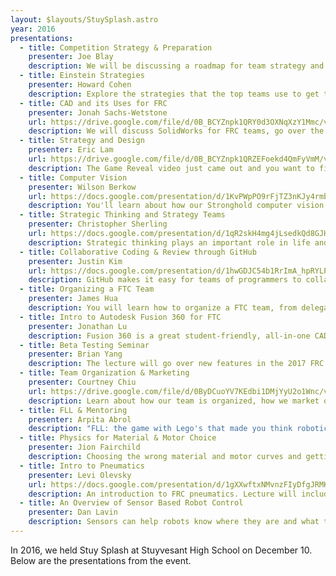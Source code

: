```yaml
---
layout: $layouts/StuySplash.astro
year: 2016
presentations:
  - title: Competition Strategy & Preparation
    presenter: Joe Blay
    description: We will be discussing a roadmap for team strategy and preparation for competition in terms of strategy. We will discuss scouting, drive team assembly, and more.
  - title: Einstein Strategies
    presenter: Howard Cohen
    description: Explore the strategies that the top teams use to get to the "Final Field". It is clear the level of competition changes as you go from qualifications to eliminations. Join us as we dive into how teams win and lose the World Championship.
  - title: CAD and its Uses for FRC
    presenter: Jonah Sachs-Wetstone
    url: https://drive.google.com/file/d/0B_BCYZnpk1QRY0d3OXNqXzY1Mmc/view?usp=sharing
    description: We will discuss SolidWorks for FRC teams, go over the uses of CAD in building and design, and demonstrate basic SolidWorks.
  - title: Strategy and Design
    presenter: Eric Lam
    url: https://drive.google.com/file/d/0B_BCYZnpk1QRZEFoekd4QmFyVmM/view?usp=sharing
    description: The Game Reveal video just came out and you want to figure out how to build that robot. You start talking about shooters and macha-STOP! How do you know that you are building the best robot? This lecture will help guide you through what it takes to be a real engineer and to strategize how to make the best robot.
  - title: Computer Vision
    presenter: Wilson Berkow
    url: https://docs.google.com/presentation/d/1KvPWpPO9rFjTZ3nKJy4rmbvxRiOo2EwrciE0fggv8xM/edit?usp=sharing
    description: You'll learn about how our Stronghold computer vision worked in the end, the obstacles we faced, and how we solved them.
  - title: Strategic Thinking and Strategy Teams
    presenter: Christopher Sherling
    url: https://docs.google.com/presentation/d/1qR2skH4mg4jLsedkQd8GJHkyZ_u7s2nnlalca2f6pxE/edit?usp=sharing
    description: Strategic thinking plays an important role in life and especially competition. This lecture will teach you some basics of strategic thinking and how to use that knowledge to assemble a strong team of strategists.
  - title: Collaborative Coding & Review through GitHub
    presenter: Justin Kim
    url: https://docs.google.com/presentation/d/1hwGDJC54b1RrImA_hpRYLPF2I3ma_SfG7FKnKT5Ufr4/edit?usp=sharing
    description: GitHub makes it easy for teams of programmers to collaborate on a shared codebase. Learn how to easily and effectively peer-review code to ensure code quality throughout the build season.
  - title: Organizing a FTC Team
    presenter: James Hua
    description: You will learn how to organize a FTC team, from delegating work to managing resources.
  - title: Intro to Autodesk Fusion 360 for FTC
    presenter: Jonathan Lu
    description: Fusion 360 is a great student-friendly, all-in-one CAD software that runs on all platforms and has cloud collaboration. This seminar will cover drawing and building parts, and how to put them all together for a concept robot.
  - title: Beta Testing Seminar
    presenter: Brian Yang
    description: The lecture will go over new features in the 2017 FRC beta control system and address any issues that have arisen while beta testing.
  - title: Team Organization & Marketing
    presenter: Courtney Chiu
    url: https://drive.google.com/file/d/0ByDCuoYV7KEdbi1DMjYyU2o1Wnc/view?usp=sharing
    description: Learn about how our team is organized, how we market ourselves, and how we obtain and keep sponsors.
  - title: FLL & Mentoring
    presenter: Arpita Abrol
    description: "FLL: the game with Lego's that made you think robotics was going to be easy. Here, you'll learn about FLL and its two main components, the robot, and the project. You'll also learn what you need to get started with mentoring FLL. This is more of a beginner lecture, so people with prior FLL experience may not find this informative."
  - title: Physics for Material & Motor Choice
    presenter: Jion Fairchild
    description: Choosing the wrong material and motor curves and getting the wrong gear ratio can leave your robot in a ball of flames. From now on, you don't need to guess, because we'll learn how to pick materials and motors empirically with math and physics.
  - title: Intro to Pneumatics
    presenter: Levi Olevsky
    url: https://docs.google.com/presentation/d/1gXXwftxNMvnzFIyDfgJRMKb2G8RQVMleX06OyL6C1mM/edit?usp=sharing
    description: An introduction to FRC pneumatics. Lecture will include explanations about applications of pneumatics, how to build pneumatic systems, and other useful information.
  - title: An Overview of Sensor Based Robot Control
    presenter: Dan Lavin
    description: Sensors can help robots know where they are and what they should be doing. Learning to use them to control a robot effectively is a challenge involving knowledge, analysis, and a bit of art.
---
```


In 2016, we held Stuy Splash at Stuyvesant High School on December 10. Below are the presentations from the event.